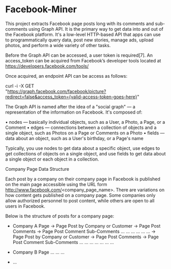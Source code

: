 # Facebook-Miner

This project extracts Facebook page posts long with its comments and sub-comments using Graph API. It is the primary way to get data into and out of the Facebook platform. It's a low-level HTTP-based API that apps can use to programmatically query data, post new stories, manage ads, upload photos, and perform a wide variety of other tasks.

Before the Graph API can be accessed, a user token is required[7]. An access_token can be acquired from Facebook’s developer tools located at https://developers.facebook.com/tools/

Once acquired, an endpoint API can be access as follows:

curl -i -X GET \
 "https://graph.facebook.com/facebook/picture?redirect=false&access_token={valid-access-token-goes-here}"


The Graph API is named after the idea of a "social graph" — a representation of the information on Facebook. It's composed of:

•	nodes — basically individual objects, such as a User, a Photo, a Page, or a Comment
•	edges — connections between a collection of objects and a single object, such as Photos on a Page or Comments on a Photo
•	fields — data about an object, such as a User's birthday, or a Page's name

Typically, you use nodes to get data about a specific object, use edges to get collections of objects on a single object, and use fields to get data about a single object or each object in a collection. 

Company Page Data Structure

Each post by a company on their company page in Facebook is published on the main page accessible using the URL form http://www.facebook.com/<company_page_name>. There are variations on how content gets published on a company page. Some companies only allow authorized personnel to post content, while others are open to all users in Facebook.

Below is the structure of posts for a company page:
- Company A Page
-> Page Post by Company or Customer
	-> Page Post Comments
		-> Page Post Comment Sub-Comments
		...
		...
		...
	...
	...
...
-> Page Post by Company or Customer
	-> Page Post Comments
			-> Page Post Comment Sub-Comments
			...
		...
		...
		...
	...
	...
...

- Company B Page
	...
	...
...
- ...

